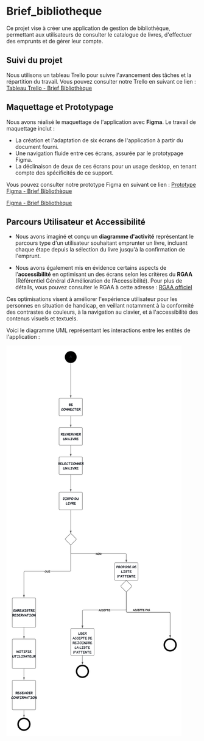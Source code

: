 # Brief_bibliotheque

Ce projet vise à créer une application de gestion de bibliothèque, permettant aux utilisateurs de consulter le catalogue de livres, d'effectuer des emprunts et de gérer leur compte.

## Suivi du projet

Nous utilisons un tableau Trello pour suivre l'avancement des tâches et la répartition du travail. Vous pouvez consulter notre Trello en suivant ce lien : [Tableau Trello - Brief Bibliothèque](https://trello.com/b/kLo96FMp/brief-biblioth%C3%A8que)

## Maquettage et Prototypage

Nous avons réalisé le maquettage de l'application avec **Figma**. Le travail de maquettage inclut :

- La création et l'adaptation de six écrans de l'application à partir du document fourni.
- Une navigation fluide entre ces écrans, assurée par le prototypage Figma.
- La déclinaison de deux de ces écrans pour un usage desktop, en tenant compte des spécificités de ce support.

Vous pouvez consulter notre prototype Figma en suivant ce lien : [Prototype Figma - Brief Bibliothèque](https://www.figma.com/proto/GvldMFs3xORch0KtudJml4/Brief_biblioth%C3%A8que?node-id=0-1&t=mBNgiLTPginBv8jp-1)
 
[ Figma - Brief Bibliothèque](https://www.figma.com/design/GvldMFs3xORch0KtudJml4/Brief_biblioth%C3%A8que?node-id=0-1&m=dev&t=5JiwsVsTIczFlNuM-1)


## Parcours Utilisateur et Accessibilité

- Nous avons imaginé et conçu un **diagramme d'activité** représentant le parcours type d'un utilisateur souhaitant emprunter un livre, incluant chaque étape depuis la sélection du livre jusqu'à la confirmation de l'emprunt.

- Nous avons également mis en évidence certains aspects de l’**accessibilité** en optimisant un des écrans selon les critères du **RGAA** (Référentiel Général d’Amélioration de l’Accessibilité). Pour plus de détails, vous pouvez consulter le RGAA à cette adresse : [RGAA officiel](https://www.numerique.gouv.fr/publications/rgaa-accessibilite/)

Ces optimisations visent à améliorer l'expérience utilisateur pour les personnes en situation de handicap, en veillant notamment à la conformité des contrastes de couleurs, à la navigation au clavier, et à l'accessibilité des contenus visuels et textuels.

Voici le diagramme UML représentant les interactions entre les entités de l'application :

![Diagramme UML](./img/User_Journey_Map_1.png)
